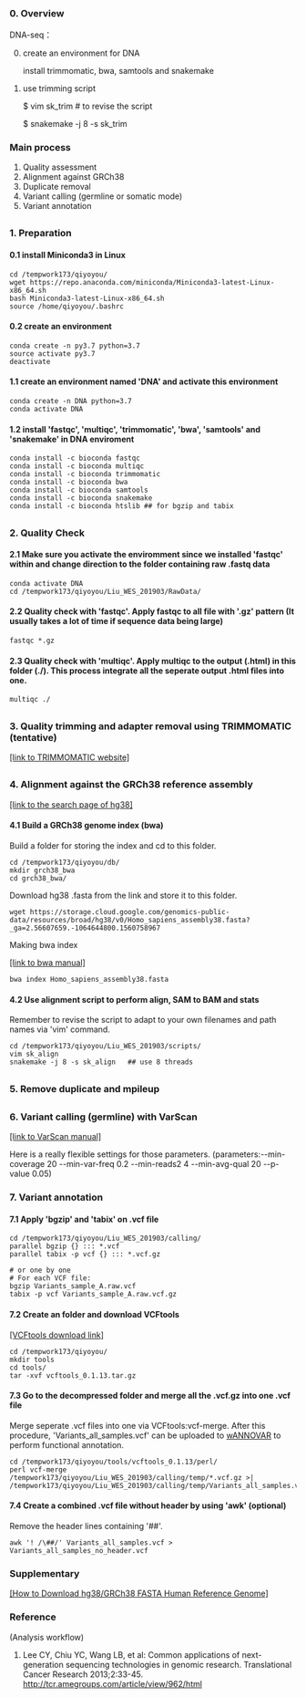 
<H2>
  
### 0. Overview
  
DNA-seq：

0. create an environment for DNA

   install trimmomatic, bwa, samtools and snakemake
    
1. use trimming script

    $ vim sk_trim # to revise the script
    
    $ snakemake -j 8 -s sk_trim

### Main process
  1. Quality assessment
  2. Alignment against GRCh38
  3. Duplicate removal
  4. Variant calling (germline or somatic mode)
  5. Variant annotation


<H2>

### 1. Preparation

#### 0.1 install Miniconda3 in Linux
```
cd /tempwork173/qiyoyou/
wget https://repo.anaconda.com/miniconda/Miniconda3-latest-Linux-x86_64.sh
bash Miniconda3-latest-Linux-x86_64.sh
source /home/qiyoyou/.bashrc
```

#### 0.2 create an environment
```
conda create -n py3.7 python=3.7
source activate py3.7
deactivate
```

#### 1.1 create an environment named 'DNA' and activate this environment
```
conda create -n DNA python=3.7
conda activate DNA
```

#### 1.2 install 'fastqc', 'multiqc', 'trimmomatic', 'bwa', 'samtools' and 'snakemake' in DNA enviroment
```
conda install -c bioconda fastqc
conda install -c bioconda multiqc
conda install -c bioconda trimmomatic
conda install -c bioconda bwa
conda install -c bioconda samtools
conda install -c bioconda snakemake
conda install -c bioconda htslib ## for bgzip and tabix
```

<H2>

### 2. Quality Check

#### 2.1 Make sure you activate the enviromment since we installed 'fastqc' within and change direction to the folder containing raw .fastq data
```
conda activate DNA
cd /tempwork173/qiyoyou/Liu_WES_201903/RawData/
```

#### 2.2 Quality check with 'fastqc'. Apply fastqc to all file with '.gz' pattern (It usually takes a lot of time if sequence data being large)
```
fastqc *.gz
```

#### 2.3 Quality check with 'multiqc'. Apply multiqc to the output (.html) in this folder (./). This process integrate all the seperate output .html files into one.
```
multiqc ./
```

<H2>

### 3. Quality trimming and adapter removal using TRIMMOMATIC (tentative)

[[link to TRIMMOMATIC website]](http://www.usadellab.org/cms/?page=trimmomatic)


<H2>

### 4. Alignment against the GRCh38 reference assembly

[[link to the search page of hg38]](https://console.cloud.google.com/storage/browser/genomics-public-data/resources/broad/hg38/v0?pli=1&prefix=Homo_sapiens_assembly38.fasta)

#### 4.1 Build a GRCh38 genome index (bwa)

Build a folder for storing the index and cd to this folder.
```
cd /tempwork173/qiyoyou/db/
mkdir grch38_bwa
cd grch38_bwa/
```

Download hg38 .fasta from the link and store it to this folder.
```
wget https://storage.cloud.google.com/genomics-public-data/resources/broad/hg38/v0/Homo_sapiens_assembly38.fasta?_ga=2.56607659.-1064644800.1560758967
```

Making bwa index

[[link to bwa manual]](http://bio-bwa.sourceforge.net/bwa.shtml)
```
bwa index Homo_sapiens_assembly38.fasta
```

#### 4.2 Use alignment script to perform align, SAM to BAM and stats

Remember to revise the script to adapt to your own filenames and path names via 'vim' command.
```
cd /tempwork173/qiyoyou/Liu_WES_201903/scripts/
vim sk_align
snakemake -j 8 -s sk_align   ## use 8 threads
```

<H2> 

### 5. Remove duplicate and mpileup


<H2> 

### 6. Variant calling (germline) with VarScan

[[link to VarScan manual]](http://varscan.sourceforge.net/using-varscan.html)

Here is a really flexible settings for those parameters.
(parameters:--min-coverage 20 --min-var-freq 0.2 --min-reads2 4 --min-avg-qual 20 --p-value 0.05)


### 7. Variant annotation

#### 7.1 Apply 'bgzip' and 'tabix' on .vcf file

```
cd /tempwork173/qiyoyou/Liu_WES_201903/calling/
parallel bgzip {} ::: *.vcf
parallel tabix -p vcf {} ::: *.vcf.gz
```

```
# or one by one
# For each VCF file:
bgzip Variants_sample_A.raw.vcf
tabix -p vcf Variants_sample_A.raw.vcf.gz
```
#### 7.2 Create an folder and download VCFtools 

[[VCFtools download link]](https://sourceforge.net/projects/vcftools/files/)

```
cd /tempwork173/qiyoyou/
mkdir tools
cd tools/
tar -xvf vcftools_0.1.13.tar.gz
```

#### 7.3 Go to the decompressed folder and merge all the .vcf.gz into one .vcf file

Merge seperate .vcf files into one via VCFtools:vcf-merge. After this procedure, 'Variants_all_samples.vcf' can be uploaded to [wANNOVAR](http://wannovar.wglab.org/) to perform functional annotation.

```
cd /tempwork173/qiyoyou/tools/vcftools_0.1.13/perl/
perl vcf-merge /tempwork173/qiyoyou/Liu_WES_201903/calling/temp/*.vcf.gz >| /tempwork173/qiyoyou/Liu_WES_201903/calling/temp/Variants_all_samples.vcf
```

#### 7.4 Create a combined .vcf file without header by using 'awk' (optional)

Remove the header lines containing '##'.

```
awk '! /\##/' Variants_all_samples.vcf > Variants_all_samples_no_header.vcf
```


### Supplementary

[[How to Download hg38/GRCh38 FASTA Human Reference Genome]](https://www.gungorbudak.com/blog/2018/05/16/how-to-download-hg38-grch38-fasta-human-reference-genome/)

### Reference

(Analysis workflow)

1. Lee CY, Chiu YC, Wang LB, et al: Common applications of next-generation sequencing technologies in genomic research. Translational Cancer Research 2013;2:33-45. http://tcr.amegroups.com/article/view/962/html

